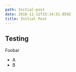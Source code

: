 ```yaml
---
path: Initial-post
date: 2018-11-12T15:14:51.859Z
title: Initial Post
---
```

## Testing
Foobar
- A
- B
